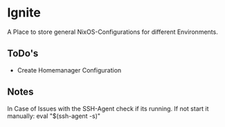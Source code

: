 # Ignite
A Place to store general NixOS-Configurations for different Environments.

## ToDo's
- Create Homemanager Configuration

## Notes
In Case of Issues with the SSH-Agent check if its running. If not start it manually:
eval "$(ssh-agent -s)"


